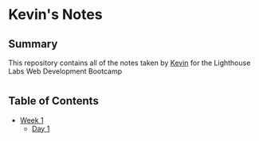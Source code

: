 # Kevin's Notes

## Summary

This repository contains all of the notes taken by [Kevin](https://github.com/dattphan15) for the Lighthouse Labs Web Development Bootcamp

#
## Table of Contents
* [Week 1](/Week_1)
  * [Day 1](/Week_1/Day_1)